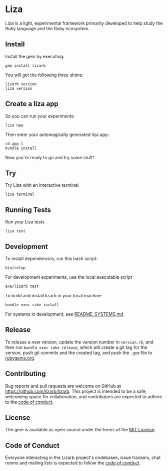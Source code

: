 # Liza

Liza is a light, experimental framework primarily developed to help study the Ruby language and the Ruby ecosystem.

## Install

Install the gem by executing:

    gem install lizarb

You will get the following three shims:

    lizarb version
    liza version

## Create a liza app

So you can run your experiments:

    liza new

Then enter your automagically generated liza app:

    cd app_1
    bundle install

Now you're ready to go and try some stuff!

## Try

Try Liza with an interactive terminal

    liza terminal

## Running Tests

Run your Liza tests

    liza test

## Development

To install dependencies, run this bash script:

    bin/setup

For development experiments, use the local executable script

    exe/lizarb test

To build and install lizarb in your local machine

    bundle exec rake install

For systems in development, see [README_SYSTEMS.md](https://github.com/lizarb/lizarb/blob/master/README_SYSTEMS.md).

## Release

To release a new version, update the version number in `version.rb`, and then run `bundle exec rake release`, which will create a git tag for the version, push git commits and the created tag, and push the `.gem` file to [rubygems.org](https://rubygems.org).

## Contributing

Bug reports and pull requests are welcome on GitHub at https://github.com/lizarb/lizarb. This project is intended to be a safe, welcoming space for collaboration, and contributors are expected to adhere to the [code of conduct](https://github.com/lizarb/lizarb/blob/master/CODE_OF_CONDUCT.md).

## License

The gem is available as open source under the terms of the [MIT License](https://opensource.org/licenses/MIT).

## Code of Conduct

Everyone interacting in the Lizarb project's codebases, issue trackers, chat rooms and mailing lists is expected to follow the [code of conduct](https://github.com/lizarb/lizarb/blob/master/CODE_OF_CONDUCT.md).
